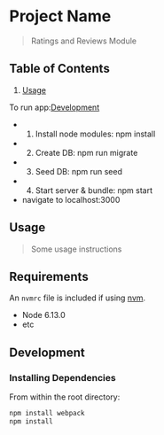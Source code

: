 # Project Name

> Ratings and Reviews Module

## Table of Contents

1. [Usage](#Usage)

To run app:[Development](#development)
- 1. Install node modules: npm install
- 2. Create DB: npm run migrate
- 3. Seed DB: npm run seed
- 4. Start server & bundle: npm start
- navigate to localhost:3000

## Usage

> Some usage instructions

## Requirements

An `nvmrc` file is included if using [nvm](https://github.com/creationix/nvm).

- Node 6.13.0
- etc

## Development

### Installing Dependencies

From within the root directory:

```sh
npm install webpack
npm install
```

